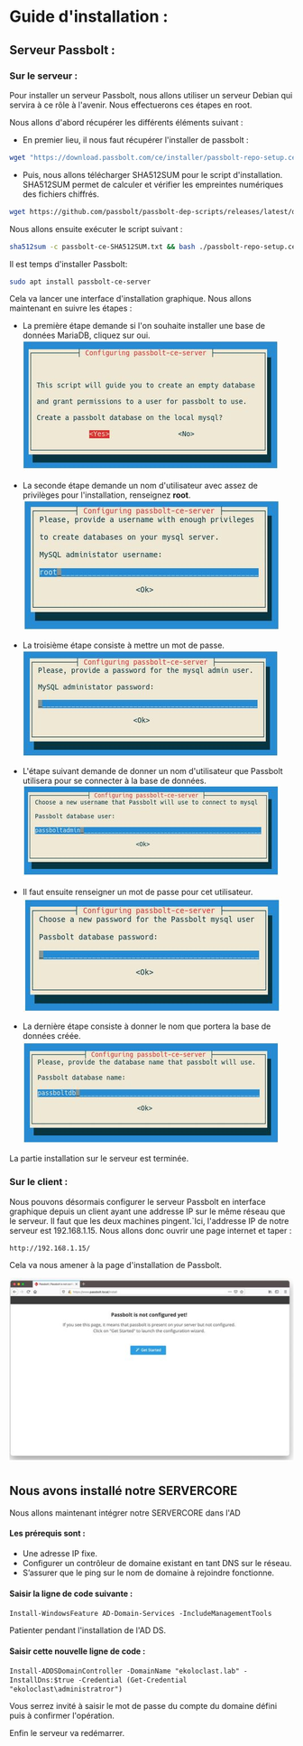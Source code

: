 # Guide d'installation : 

## Serveur Passbolt : 

### Sur le serveur : 

Pour installer un serveur Passbolt, nous allons utiliser un serveur Debian qui servira à ce rôle à l'avenir.  Nous effectuerons ces étapes en root.  

Nous allons d'abord récupérer les différents éléments suivant :   
- En premier lieu, il nous faut récupérer l'installer de passbolt :
```Bash 
wget "https://download.passbolt.com/ce/installer/passbolt-repo-setup.ce.sh"
```

- Puis, nous allons télécharger SHA512SUM pour le script d'installation. SHA512SUM permet de calculer et vérifier les empreintes numériques des fichiers chiffrés.
```Bash
wget https://github.com/passbolt/passbolt-dep-scripts/releases/latest/download/passbolt-ce-SHA512SUM.txt
```

Nous allons ensuite exécuter le script suivant : 
```Bash
sha512sum -c passbolt-ce-SHA512SUM.txt && bash ./passbolt-repo-setup.ce.sh  || echo \"Bad checksum. Aborting\" && rm -f passbolt-repo-setup.ce.sh
```

Il est temps d'installer Passbolt: 
```Bash
sudo apt install passbolt-ce-server
```

Cela va lancer une interface d'installation graphique. Nous allons maintenant en suivre les étapes : 

- La première étape demande si l'on souhaite installer une base de données MariaDB, cliquez sur oui.  
![img](https://github.com/ThomasDominici/TSSR-Projet3-Groupe_1-BuildYourInfra/blob/Ressources_Images/ImagesInstallPassbolt/passbolt1.JPG?raw=true)
  
- La seconde étape demande un nom d'utilisateur avec assez de privilèges pour l'installation, renseignez **root**.  
![img](https://github.com/ThomasDominici/TSSR-Projet3-Groupe_1-BuildYourInfra/blob/Ressources_Images/ImagesInstallPassbolt/passbolt2.JPG?raw=true)
  
- La troisième étape consiste à mettre un mot de passe.  
![img](https://github.com/ThomasDominici/TSSR-Projet3-Groupe_1-BuildYourInfra/blob/Ressources_Images/ImagesInstallPassbolt/passbolt3.JPG?raw=true)
  
- L'étape suivant demande de donner un nom d'utilisateur que Passbolt utilisera pour se connecter à la base de données.  
![img](https://github.com/ThomasDominici/TSSR-Projet3-Groupe_1-BuildYourInfra/blob/Ressources_Images/ImagesInstallPassbolt/passbolt4.JPG?raw=true)
  
- Il faut ensuite renseigner un mot de passe pour cet utilisateur.  
![img](https://github.com/ThomasDominici/TSSR-Projet3-Groupe_1-BuildYourInfra/blob/Ressources_Images/ImagesInstallPassbolt/passbolt5.JPG?raw=true)
  
- La dernière étape consiste à donner le nom que portera la base de données créée.  
![img](https://github.com/ThomasDominici/TSSR-Projet3-Groupe_1-BuildYourInfra/blob/Ressources_Images/ImagesInstallPassbolt/passbolt6.JPG?raw=true)

La partie installation sur le serveur est terminée.

### Sur le client : 

Nous pouvons désormais configurer le serveur Passbolt en interface graphique depuis un client ayant une addresse IP sur le même réseau que le serveur. Il faut que les deux machines pingent.`Ici, l'addresse IP de notre serveur est 192.168.1.15.
Nous allons donc ouvrir une page internet et taper :
```
http://192.168.1.15/
```

Cela va nous amener à la page d'installation de Passbolt.  

![img](https://github.com/ThomasDominici/TSSR-Projet3-Groupe_1-BuildYourInfra/blob/Ressources_Images/ImagesInstallPassbolt/passbolt7.JPG?raw=true)  



#

## Nous avons installé notre SERVERCORE

Nous allons maintenant intégrer notre SERVERCORE dans l'AD 

#### Les prérequis sont :

- Une adresse IP fixe.
- Configurer un contrôleur de domaine existant en tant DNS sur le réseau.
- S’assurer que le ping sur le nom de domaine à rejoindre fonctionne.

#### Saisir la ligne de code suivante :
```
Install-WindowsFeature AD-Domain-Services -IncludeManagementTools
```

Patienter pendant l'installation de l'AD DS.

#### Saisir cette nouvelle ligne de code :
```
Install-ADDSDomainController -DomainName "ekoloclast.lab" -InstallDns:$true -Credential (Get-Credential "ekoloclast\administratror")
```
Vous serrez invité à saisir le mot de passe du compte du domaine défini puis à confirmer l'opération.

Enfin le serveur va redémarrer.
